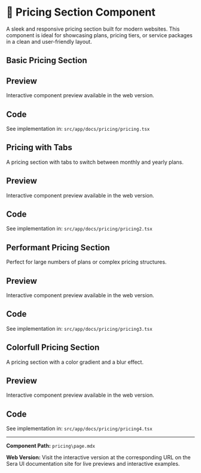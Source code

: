 # 💸 Pricing Section Component 

A sleek and responsive pricing section built for modern websites. This component is ideal for showcasing plans, pricing tiers, or service packages in a clean and user-friendly layout.

## Basic Pricing Section

## Preview

Interactive component preview available in the web version.

## Code

See implementation in: `src/app/docs/pricing/pricing.tsx`

## Pricing with Tabs
A pricing section with tabs to switch between monthly and yearly plans.

## Preview

Interactive component preview available in the web version.

## Code

See implementation in: `src/app/docs/pricing/pricing2.tsx`

## Performant Pricing Section
Perfect for large numbers of plans or complex pricing structures.

## Preview

Interactive component preview available in the web version.

## Code

See implementation in: `src/app/docs/pricing/pricing3.tsx`

## Colorfull Pricing Section
A pricing section with a color gradient and a blur effect.

## Preview

Interactive component preview available in the web version.

## Code

See implementation in: `src/app/docs/pricing/pricing4.tsx`

---

**Component Path:** `pricing\page.mdx`

**Web Version:** Visit the interactive version at the corresponding URL on the Sera UI documentation site for live previews and interactive examples.
